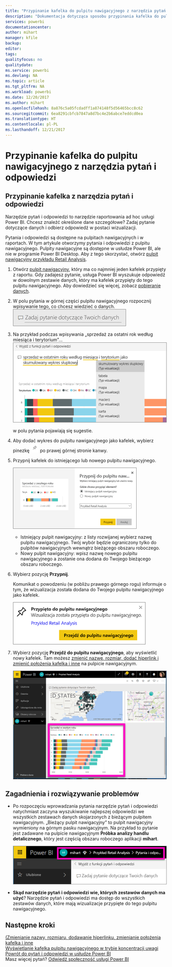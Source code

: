 ```yaml
---
title: "Przypinanie kafelka do pulpitu nawigacyjnego z narzędzia pytań i odpowiedzi"
description: "Dokumentacja dotycząca sposobu przypinania kafelka do pulpitu nawigacyjnego usługi Power BI z pola pytania narzędzia pytań i odpowiedzi"
services: powerbi
documentationcenter: 
author: mihart
manager: kfile
backup: 
editor: 
tags: 
qualityfocus: no
qualitydate: 
ms.service: powerbi
ms.devlang: NA
ms.topic: article
ms.tgt_pltfrm: NA
ms.workload: powerbi
ms.date: 12/20/2017
ms.author: mihart
ms.openlocfilehash: 8a876c5a05fcdadff1a874148f5d56465bcc8c62
ms.sourcegitcommit: 6ea8291cbfcb7847a8d7bc4e2b6abce7eddcd0ea
ms.translationtype: HT
ms.contentlocale: pl-PL
ms.lasthandoff: 12/21/2017
---
```

# <a name="pin-a-tile-to-a-dashboard-from-qa"></a>Przypinanie kafelka do pulpitu nawigacyjnego z narzędzia pytań i odpowiedzi
## <a name="how-to-pin-a-tile-from-qa"></a>Przypinanie kafelka z narzędzia pytań i odpowiedzi
Narzędzie pytań i odpowiedzi to narzędzie raportowania ad hoc usługi Power BI. Chcesz znaleźć określone dane szczegółowe? Zadaj pytanie dotyczące danych i odbierz odpowiedź w postaci wizualizacji.

Pytania i odpowiedzi są dostępne na pulpitach nawigacyjnych i w raportach. W tym artykule otworzymy pytania i odpowiedzi z pulpitu nawigacyjnego. Pulpity nawigacyjne są dostępne w usłudze Power BI, ale nie w programie Power BI Desktop. Aby z tego skorzystać, otwórz [pulpit nawigacyjny przykładu Retail Analysis](sample-retail-analysis.md).
> 
> 

1. Otwórz [pulpit nawigacyjny](service-dashboards.md), który ma co najmniej jeden kafelek przypięty z raportu. Gdy zadajesz pytanie, usługa Power BI wyszukuje odpowiedź w dowolnym zestawie danych, który ma kafelek przypięty do tego pulpitu nawigacyjnego.  Aby dowiedzieć się więcej, zobacz [pobieranie danych](service-get-data.md).
2. W polu pytania w górnej części pulpitu nawigacyjnego rozpocznij wpisywanie tego, co chcesz wiedzieć o danych.  
   ![](media/service-dashboard-pin-tile-from-q-and-a/power-bi-question-box.png)
3. Na przykład podczas wpisywania „sprzedaż za ostatni rok według miesiąca i terytorium”...  
   ![](media/service-dashboard-pin-tile-from-q-and-a/power-bi-type-q-and-a.png)
   
   w polu pytania pojawiają się sugestie.
4. Aby dodać wykres do pulpitu nawigacyjnego jako kafelek, wybierz pinezkę ![](media/service-dashboard-pin-tile-from-q-and-a/pbi_pintile.png) po prawej górnej stronie kanwy.
5. Przypnij kafelek do istniejącego lub nowego pulpitu nawigacyjnego. 

   ![](media/service-dashboard-pin-tile-from-q-and-a/power-bi-pin-to-dashboard.png)

   * Istniejący pulpit nawigacyjny: z listy rozwijanej wybierz nazwę pulpitu nawigacyjnego. Twój wybór będzie ograniczony tylko do pulpitów nawigacyjnych wewnątrz bieżącego obszaru roboczego.
   * Nowy pulpit nawigacyjny: wpisz nazwę nowego pulpitu nawigacyjnego a zostanie ona dodana do Twojego bieżącego obszaru roboczego.
6. Wybierz pozycję **Przypnij**.
   
   Komunikat o powodzeniu (w pobliżu prawego górnego rogu) informuje o tym, że wizualizacja została dodana do Twojego pulpitu nawigacyjnego jako kafelek.  
   
   ![](media/service-dashboard-pin-tile-from-q-and-a/power-bi-pin.png)
7. Wybierz pozycję **Przejdź do pulpitu nawigacyjnego**, aby wyświetlić nowy kafelek. Tam możesz [zmienić nazwę, rozmiar, dodać hiperlink i zmienić położenia kafelka i inne](service-dashboard-edit-tile.md) na pulpicie nawigacyjnym. 
   
   ![](media/service-dashboard-pin-tile-from-q-and-a/power-bi-pinned.png)

## <a name="considerations-and-troubleshooting"></a>Zagadnienia i rozwiązywanie problemów
* Po rozpoczęciu wprowadzania pytania narzędzie pytań i odpowiedzi natychmiast zaczyna wyszukiwanie najlepszej odpowiedzi we wszystkich zestawach danych skojarzonych z bieżącym pulpitem nawigacyjnym.  „Bieżący pulpit nawigacyjny” to pulpit nawigacyjny wymieniony na górnym pasku nawigacyjnym. Na przykład to pytanie jest zadawane na pulpicie nawigacyjnym **Próbka analizy handlu detalicznego**, który jest częścią obszaru roboczego aplikacji **mihart**.
  
  ![](media/service-dashboard-pin-tile-from-q-and-a/power-bi-navbar.png)
* **Skąd narzędzie pytań i odpowiedzi wie, których zestawów danych ma użyć**?  Narzędzie pytań i odpowiedzi ma dostęp do wszystkich zestawów danych, które mają wizualizacje przypięte do tego pulpitu nawigacyjnego.

## <a name="next-steps"></a>Następne kroki
[(Zmienianie nazwy, rozmiaru, dodawanie hiperlinku, zmienianie położenia kafelka i inne](service-dashboard-edit-tile.md)    
[Wyświetlanie kafelka pulpitu nawigacyjnego w trybie koncentracji uwagi](service-focus-mode.md)     
[Powrót do pytań i odpowiedzi w usłudze Power BI](service-q-and-a.md)  
Masz więcej pytań? [Odwiedź społeczność usługi Power BI](http://community.powerbi.com/)

